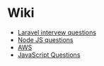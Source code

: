 # Wiki

- [Laravel intervew questions](laravel-interview-questions)
- [Node JS questions](node-js-questions)
- [AWS](aws/aws-tutorial)
- [JavaScript Questions](javascript-questions)